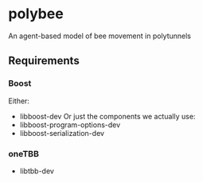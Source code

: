 # polybee
An agent-based model of bee movement in polytunnels

## Requirements

### Boost
Either:
* libboost-dev
Or just the components we actually use:
* libboost-program-options-dev
* libboost-serialization-dev

### oneTBB
* libtbb-dev
